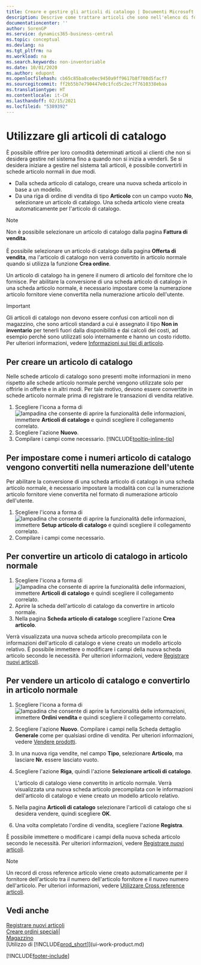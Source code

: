 ```yaml
---
title: Creare e gestire gli articoli di catalogo | Documenti Microsoft
description: Descrive come trattare articoli che sono nell'elenco di fornitori degli articoli ma non nel proprio elenco di articoli trattati.
documentationcenter: ''
author: SorenGP
ms.service: dynamics365-business-central
ms.topic: conceptual
ms.devlang: na
ms.tgt_pltfrm: na
ms.workload: na
ms.search.keywords: non-inventoriable
ms.date: 10/01/2020
ms.author: edupont
ms.openlocfilehash: cb65c85ba8ce0ec9450a9ff9617b8f708d5facf7
ms.sourcegitcommit: ff2b55b7e790447e0c1fcd5c2ec7f7610338ebaa
ms.translationtype: HT
ms.contentlocale: it-CH
ms.lasthandoff: 02/15/2021
ms.locfileid: "5389392"
---
```

# <a name="work-with-catalog-items"></a>Utilizzare gli articoli di catalogo
È possibile offrire per loro comodità determinati articoli ai clienti che non si desidera gestire nel sistema fino a quando non si inizia a venderli. Se si desidera iniziare a gestire nel sistema tali articoli, è possibile convertirli in schede articolo normali in due modi.

* Dalla scheda articolo di catalogo, creare una nuova scheda articolo in base a un modello.
* Da una riga di ordine di vendita di tipo **Articolo** con un campo vuoto **No**, selezionare un articolo di catalogo. Una scheda articolo viene creata automaticamente per l'articolo di catalogo.

> [!NOTE]  
> Non è possibile selezionare un articolo di catalogo dalla pagina **Fattura di vendita**.<br /><br />
> È possibile selezionare un articolo di catalogo dalla pagina **Offerta di vendita**, ma l'articolo di catalogo non verrà convertito in articolo normale quando si utilizza la funzione **Crea ordine**.

Un articolo di catalogo ha in genere il numero di articolo del fornitore che lo fornisce. Per abilitare la conversione di una scheda articolo di catalogo in una scheda articolo normale, è necessario impostare come la numerazione articolo fornitore viene convertita nella numerazione articolo dell'utente.   

> [!Important]
> Gli articoli di catalogo non devono essere confusi con articoli non di magazzino, che sono articoli standard a cui è assegnato il tipo **Non in inventario** per tenerli fuori dalla disponibilità e dai calcoli dei costi, ad esempio perché sono utilizzati solo internamente e hanno un costo ridotto. Per ulteriori informazioni, vedere [Informazioni sui tipi di articolo](inventory-about-item-types.md).

## <a name="to-create-a-catalog-item"></a>Per creare un articolo di catalogo
Nelle schede articolo di catalogo sono presenti molte informazioni in meno rispetto alle schede articolo normale perché vengono utilizzate solo per offrirle in offerte e in altri modi. Per tale motivo, devono essere convertite in schede articolo normale prima di registrare le transazioni di vendita relative.

1. Scegliere l'icona a forma di ![lampadina che consente di aprire la funzionalità delle informazioni](media/ui-search/search_small.png "Informazioni sull'operazione che si desidera eseguire"), immettere **Articoli di catalogo** e quindi scegliere il collegamento correlato.
2. Scegliere l'azione **Nuovo**.
3. Compilare i campi come necessario. [!INCLUDE[tooltip-inline-tip](includes/tooltip-inline-tip_md.md)]

## <a name="to-set-up-how-catalog-item-numbers-are-converted-to-your-own-numbering"></a>Per impostare come i numeri articolo di catalogo vengono convertiti nella numerazione dell'utente
Per abilitare la conversione di una scheda articolo di catalogo in una scheda articolo normale, è necessario impostare la modalità con cui la numerazione articolo fornitore viene convertita nel formato di numerazione articolo dell'utente.

1. Scegliere l'icona a forma di ![lampadina che consente di aprire la funzionalità delle informazioni](media/ui-search/search_small.png "Informazioni sull'operazione che si desidera eseguire"), immettere **Setup articolo di catalogo** e quindi scegliere il collegamento correlato.
2. Compilare i campi come necessario.

## <a name="to-convert-a-catalog-item-to-a-normal-item"></a>Per convertire un articolo di catalogo in articolo normale
1. Scegliere l'icona a forma di ![lampadina che consente di aprire la funzionalità delle informazioni](media/ui-search/search_small.png "Informazioni sull'operazione che si desidera eseguire"), immettere **Articoli di catalogo** e quindi scegliere il collegamento correlato.
2. Aprire la scheda dell'articolo di catalogo da convertire in articolo normale.
3. Nella pagina **Scheda articolo di catalogo** scegliere l'azione **Crea articolo**.

Verrà visualizzata una nuova scheda articolo precompilata con le informazioni dell'articolo di catalogo e viene creato un modello articolo relativo. È possibile immettere o modificare i campi della nuova scheda articolo secondo le necessità. Per ulteriori informazioni, vedere [Registrare nuovi articoli](inventory-how-register-new-items.md).

## <a name="to-sell-a-catalog-item-and-convert-it-to-a-normal-item"></a>Per vendere un articolo di catalogo e convertirlo in articolo normale
1. Scegliere l'icona a forma di ![lampadina che consente di aprire la funzionalità delle informazioni](media/ui-search/search_small.png "Informazioni sull'operazione che si desidera eseguire"), immettere **Ordini vendita** e quindi scegliere il collegamento correlato.
2. Scegliere l'azione **Nuovo**. Compilare i campi nella Scheda dettaglio **Generale** come per qualsiasi ordine di vendita. Per ulteriori informazioni, vedere [Vendere prodotti](sales-how-sell-products.md).
3. In una nuova riga vendite, nel campo **Tipo**, selezionare **Articolo**, ma lasciare **Nr.** essere lasciato vuoto.
4. Scegliere l'azione **Riga**, quindi l'azione **Selezionare articoli di catalogo**.

    L'articolo di catalogo viene convertito in articolo normale. Verrà visualizzata una nuova scheda articolo precompilata con le informazioni dell'articolo di catalogo e viene creato un modello articolo relativo.
5. Nella pagina **Articoli di catalogo** selezionare l'articoli di catalogo che si desidera vendere, quindi scegliere **OK**.
6. Una volta completato l'ordine di vendita, scegliere l'azione **Registra**.

È possibile immettere o modificare i campi della nuova scheda articolo secondo le necessità. Per ulteriori informazioni, vedere [Registrare nuovi articoli](inventory-how-register-new-items.md).

> [!NOTE]  
>   Un record di cross reference articolo viene creato automaticamente per il fornitore dell'articolo tra il numero dell'articolo fornitore e il nuovo numero dell'articolo. Per ulteriori informazioni, vedere [Utilizzare Cross reference articoli](inventory-how-use-item-cross-refs.md).

## <a name="see-also"></a>Vedi anche
[Registrare nuovi articoli](inventory-how-register-new-items.md)  
[Creare ordini speciali](sales-how-to-create-special-orders.md)|  
[Magazzino](inventory-manage-inventory.md)  
[Utilizzo di [!INCLUDE[prod_short](includes/prod_short.md)]](ui-work-product.md)


[!INCLUDE[footer-include](includes/footer-banner.md)]